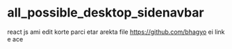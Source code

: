 # all_possible_desktop_sidenavbar
react js ami edit korte parci etar arekta file https://github.com/bhagyo ei link e ace
